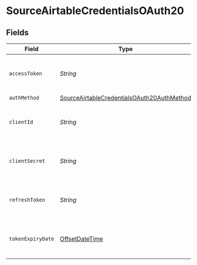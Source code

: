 # SourceAirtableCredentialsOAuth20


## Fields

| Field                                                                                                           | Type                                                                                                            | Required                                                                                                        | Description                                                                                                     |
| --------------------------------------------------------------------------------------------------------------- | --------------------------------------------------------------------------------------------------------------- | --------------------------------------------------------------------------------------------------------------- | --------------------------------------------------------------------------------------------------------------- |
| `accessToken`                                                                                                   | *String*                                                                                                        | :heavy_minus_sign:                                                                                              | Access Token for making authenticated requests.                                                                 |
| `authMethod`                                                                                                    | [SourceAirtableCredentialsOAuth20AuthMethod](../../models/shared/SourceAirtableCredentialsOAuth20AuthMethod.md) | :heavy_minus_sign:                                                                                              | N/A                                                                                                             |
| `clientId`                                                                                                      | *String*                                                                                                        | :heavy_check_mark:                                                                                              | The client ID of the Airtable developer application.                                                            |
| `clientSecret`                                                                                                  | *String*                                                                                                        | :heavy_check_mark:                                                                                              | The client secret the Airtable developer application.                                                           |
| `refreshToken`                                                                                                  | *String*                                                                                                        | :heavy_check_mark:                                                                                              | The key to refresh the expired access token.                                                                    |
| `tokenExpiryDate`                                                                                               | [OffsetDateTime](https://docs.oracle.com/javase/8/docs/api/java/time/OffsetDateTime.html)                       | :heavy_minus_sign:                                                                                              | The date-time when the access token should be refreshed.                                                        |